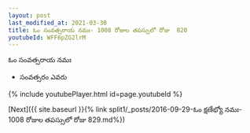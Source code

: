```yaml
---
layout: post
last_modified_at: 2021-03-30
title: ఓం సంవత్సరాయ నమః- 1008 రోజుల తపస్సులో రోజు  820
youtubeId: WFF6pZG2lrM
---
```

 
 
 ఓం సంవత్సరాయ నమః  
 
 -  సంవత్సరం ఎవరు 
 
  
 
  
 
 
 
 
 
 


{% include youtubePlayer.html id=page.youtubeId %}
 
[Next]({{ site.baseurl }}{% link  split1/_posts/2016-09-29-ఓం క్షణేభ్యో నమః- 1008 రోజుల తపస్సులో రోజు  829.md%})
 
